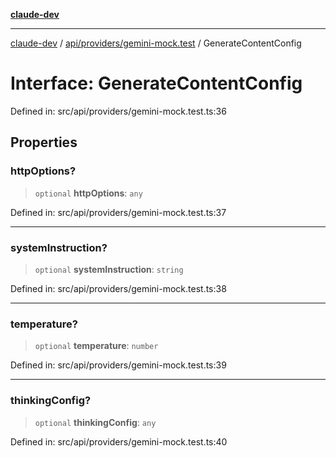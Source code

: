 [**claude-dev**](../../../../README.md)

***

[claude-dev](../../../../README.md) / [api/providers/gemini-mock.test](../README.md) / GenerateContentConfig

# Interface: GenerateContentConfig

Defined in: src/api/providers/gemini-mock.test.ts:36

## Properties

### httpOptions?

> `optional` **httpOptions**: `any`

Defined in: src/api/providers/gemini-mock.test.ts:37

***

### systemInstruction?

> `optional` **systemInstruction**: `string`

Defined in: src/api/providers/gemini-mock.test.ts:38

***

### temperature?

> `optional` **temperature**: `number`

Defined in: src/api/providers/gemini-mock.test.ts:39

***

### thinkingConfig?

> `optional` **thinkingConfig**: `any`

Defined in: src/api/providers/gemini-mock.test.ts:40

